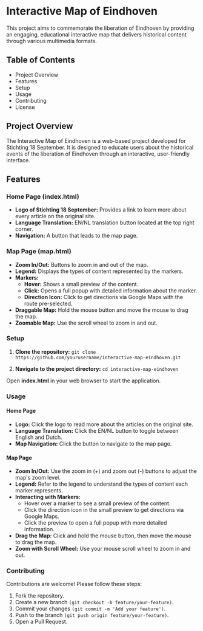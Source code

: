 
# Interactive Map of Eindhoven

This project aims to commemorate the liberation of Eindhoven by providing an engaging, educational interactive map that delivers historical content through various multimedia formats.

## Table of Contents
- Project Overview
- Features
- Setup
- Usage
- Contributing
- License


## Project Overview
The Interactive Map of Eindhoven is a web-based project developed for Stichting 18 September. It is designed to educate users about the historical events of the liberation of Eindhoven through an interactive, user-friendly interface.

## Features
### Home Page (index.html)
- **Logo of Stichting 18 September:** Provides a link to learn more about every article on the original site.
- **Language Translation:** EN/NL translation button located at the top right corner.
- **Navigation:** A button that leads to the map page.
### Map Page (map.html)
- **Zoom In/Out:** Buttons to zoom in and out of the map.
- **Legend:** Displays the types of content represented by the markers.
- **Markers:**
    - **Hover:** Shows a small preview of the content.
    - **Click:** Opens a full popup with detailed information about the marker.
    - **Direction Icon:** Click to get directions via Google Maps with the route pre-selected.
- **Draggable Map:** Hold the mouse button and move the mouse to drag the map.
- **Zoomable Map:** Use the scroll wheel to zoom in and out.

### Setup
1. **Clone the repository:**
`git clone https://github.com/yourusername/interactive-map-eindhoven.git`

2. **Navigate to the project directory:**
`cd interactive-map-eindhoven`

Open **index.html** in your web browser to start the application.

### Usage
#### Home Page
- **Logo:** Click the logo to read more about the articles on the original site.
- **Language Translation:** Click the EN/NL button to toggle between English and Dutch.
- **Map Navigation:** Click the button to navigate to the map page.

#### Map Page
- **Zoom In/Out:** Use the zoom in (+) and zoom out (-) buttons to adjust the map's zoom level.
- **Legend:** Refer to the legend to understand the types of content each marker represents.
- **Interacting with Markers:**
    - Hover over a marker to see a small preview of the content.
    - Click the direction icon in the small preview to get directions via Google Maps.
    - Click the preview to open a full popup with more detailed information.
- **Drag the Map:** Click and hold the mouse button, then move the mouse to drag the map.
- **Zoom with Scroll Wheel:** Use your mouse scroll wheel to zoom in and out.

### Contributing
Contributions are welcome! Please follow these steps:

1. Fork the repository.
2. Create a new branch `(git checkout -b feature/your-feature)`.
3. Commit your changes `(git commit -m 'Add your feature')`.
4. Push to the branch `(git push origin feature/your-feature)`.
5. Open a Pull Request.
